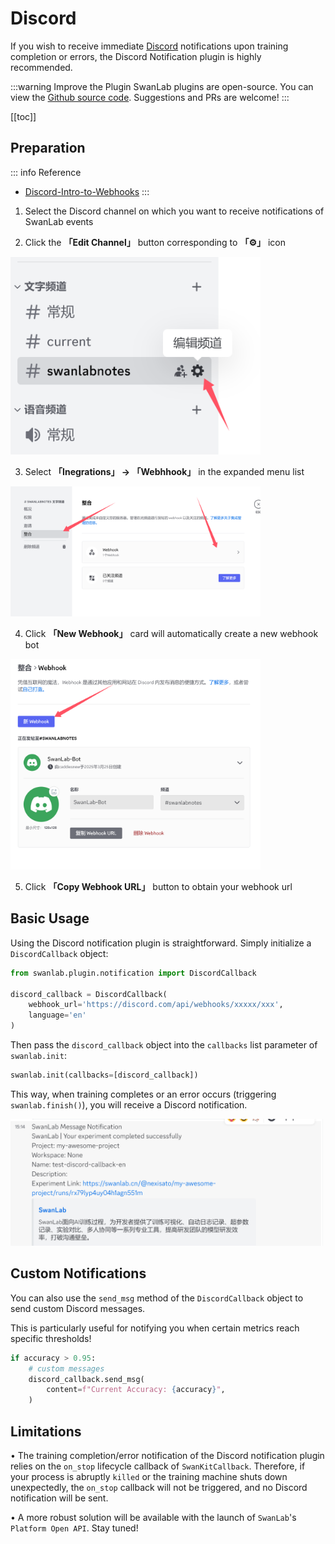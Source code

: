 # Discord



If you wish to receive immediate [Discord](https://discord.com/) notifications upon training completion or errors, the Discord Notification plugin is highly recommended.

:::warning Improve the Plugin
SwanLab plugins are open-source. You can view the [Github source code](https://github.com/swanhubx/swanlab/blob/main/swanlab/plugin/notification.py). Suggestions and PRs are welcome!
:::

[[toc]]

## Preparation

::: info Reference
- [Discord-Intro-to-Webhooks](https://support.discord.com/hc/en-us/articles/228383668-Intro-to-Webhooks)
:::


1. Select the Discord channel on which you want to receive notifications of SwanLab events


2. Click the **「Edit Channel」** button corresponding to **「⚙️」** icon

<img src="./notification-discord/edit-channel.png" width="400"/>

3. Select  **「Inegrations」 -> 「Webhhook」** in the expanded menu list

<img src="./notification-discord/integration-webhook.png" width="400"/>


4. Click  **「New Webhook」** card will automatically create a new webhook bot

<img src="./notification-discord/new-webhook.png" width="400"/>

5. Click **「Copy Webhook URL」**  button to obtain your webhook url



## Basic Usage

Using the Discord notification plugin is straightforward. Simply initialize a `DiscordCallback` object:

```python
from swanlab.plugin.notification import DiscordCallback

discord_callback = DiscordCallback(
    webhook_url='https://discord.com/api/webhooks/xxxxx/xxx', 
    language='en'
)
```

Then pass the `discord_callback` object into the `callbacks` list parameter of `swanlab.init`:


```python
swanlab.init(callbacks=[discord_callback])
```

This way, when training completes or an error occurs (triggering `swanlab.finish()`), you will receive a Discord notification.



<img src="./notification-discord/discord-finish.png" width="500"/>



## Custom Notifications

You can also use the `send_msg` method of the `DiscordCallback` object to send custom Discord messages.

This is particularly useful for notifying you when certain metrics reach specific thresholds!


```python 
if accuracy > 0.95:
    # custom messages
    discord_callback.send_msg(
        content=f"Current Accuracy: {accuracy}",  
    )
```


## Limitations

• The training completion/error notification of the Discord notification plugin relies on the `on_stop` lifecycle callback of `SwanKitCallback`. Therefore, if your process is abruptly `killed` or the training machine shuts down unexpectedly, the `on_stop` callback will not be triggered, and no Discord notification will be sent.

• A more robust solution will be available with the launch of `SwanLab`'s `Platform Open API`. Stay tuned!